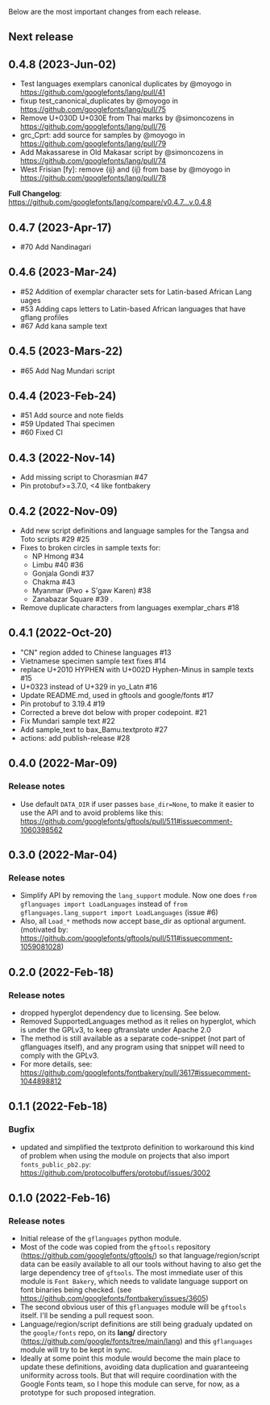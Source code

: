 Below are the most important changes from each release.

## Next release

## 0.4.8 (2023-Jun-02)
* Test languages exemplars canonical duplicates by @moyogo in https://github.com/googlefonts/lang/pull/41
* fixup test_canonical_duplicates by @moyogo in https://github.com/googlefonts/lang/pull/75
* Remove U+030D U+030E from Thai marks by @simoncozens in https://github.com/googlefonts/lang/pull/76
* grc_Cprt: add source for samples by @moyogo in https://github.com/googlefonts/lang/pull/79
* Add Makassarese in Old Makasar script by @simoncozens in https://github.com/googlefonts/lang/pull/74
* West Frisian [fy]: remove {ij} and {íj́} from base by @moyogo in https://github.com/googlefonts/lang/pull/78


**Full Changelog**: https://github.com/googlefonts/lang/compare/v0.4.7...v.0.4.8
## 0.4.7 (2023-Apr-17)
- #70 Add Nandinagari

## 0.4.6 (2023-Mar-24)
- #52 Addition of exemplar character sets for Latin-based African Lang
uages
- #53 Adding caps letters to Latin-based African languages that have gflang profiles
- #67 Add kana sample text

## 0.4.5 (2023-Mars-22)
- #65 Add Nag Mundari script

## 0.4.4 (2023-Feb-24)
- #51 Add source and note fields
- #59 Updated Thai specimen
- #60 Fixed CI

## 0.4.3 (2022-Nov-14)
- Add missing script to Chorasmian #47
- Pin protobuf>=3.7.0, <4 like fontbakery

## 0.4.2 (2022-Nov-09)
- Add new script definitions and language samples for the Tangsa and Toto scripts #29 #25
- Fixes to broken circles in sample texts for: 
    -  NP Hmong #34
    -  Limbu #40 #36
    -  Gonjala Gondi #37
    -  Chakma #43
    -  Myanmar (Pwo + S'gaw Karen) #38
    -  Zanabazar Square #39 .
- Remove duplicate characters from languages exemplar_chars #18

## 0.4.1 (2022-Oct-20)
- "CN" region added to Chinese languages #13
- Vietnamese specimen sample text fixes #14
- replace U+2010 HYPHEN with U+002D Hyphen-Minus in sample texts #15
- U+0323 instead of U+329 in yo_Latn #16
- Update README.md, used in gftools and google/fonts #17
- Pin protobuf to 3.19.4 #19
- Corrected a breve dot below with proper codepoint. #21
- Fix Mundari sample text #22
- Add sample_text to bax_Bamu.textproto #27
- actions: add publish-release #28

## 0.4.0 (2022-Mar-09)
### Release notes
  - Use default `DATA_DIR` if user passes `base_dir=None`, to make it easier to use the API and to avoid problems like this: https://github.com/googlefonts/gftools/pull/511#issuecomment-1060398562


## 0.3.0 (2022-Mar-04)
### Release notes
  - Simplify API by removing the `lang_support` module. Now one does `from gflanguages import LoadLanguages` instead of `from gflanguages.lang_support import LoadLanguages` (issue #6)
  - Also, all `Load_*` methods now accept base_dir as optional argument. (motivated by: https://github.com/googlefonts/gftools/pull/511#issuecomment-1059081028)


## 0.2.0 (2022-Feb-18)
### Release notes
  - dropped hyperglot dependency due to licensing. See below.
  - Removed SupportedLanguages method as it relies on hyperglot, which is under the GPLv3, to keep gftranslate under Apache 2.0
  - The method is still available as a separate code-snippet (not part of gflanguages itself), and any program using that snippet will need to comply with the GPLv3.
  - For more details, see: https://github.com/googlefonts/fontbakery/pull/3617#issuecomment-1044898812


## 0.1.1 (2022-Feb-18)
### Bugfix
  - updated and simplified the textproto definition to workaround this kind of problem when using the module on projects that also import `fonts_public_pb2.py`: https://github.com/protocolbuffers/protobuf/issues/3002


## 0.1.0 (2022-Feb-16)
### Release notes
  - Initial release of the `gflanguages` python module.
  - Most of the code was copied from the `gftools` repository (https://github.com/googlefonts/gftools/) so that language/region/script data can be easily available to all our tools without having to also get the large dependency tree of `gftools`. The most immediate user of this module is `Font Bakery`, which needs to validate language support on font binaries being checked. (see https://github.com/googlefonts/fontbakery/issues/3605)
  - The second obvious user of this `gflanguages` module will be `gftools` itself. I'll be sending a pull request soon.
  - Language/region/script definitions are still being gradualy updated on the `google/fonts` repo, on its **lang/** directory (https://github.com/google/fonts/tree/main/lang) and this `gflanguages` module will try to be kept in sync.
  - Ideally at some point this module would become the main place to update these definitions, avoiding data duplication and guaranteeing uniformity across tools. But that will require coordination with the Google Fonts team, so I hope this module can serve, for now, as a prototype for such proposed integration.
